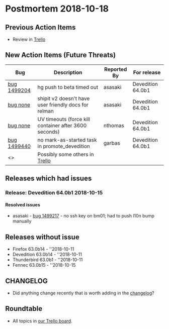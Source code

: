 # Postmortem 2018-10-18

## Previous Action Items

* Review in [Trello](https://trello.com/b/aLnCtUjm/releaseduty)

## New Action Items (Future Threats)

| Bug                                                           | Description                | Reported By         | For release |
| ------------------------------------------------------------- | -------------------------- | ------------------- | ----------- |
| [bug 1499204](https://bugzil.la/1499204)  | hg push to beta timed out | asasaki  | Devedition 64.0b1 |
| [bug none](https://bugzil.la/none)  | shipit v2 doesn't have user friendly docs for relman | asasaki  | Devedition 64.0b1 |
| [bug none](https://bugzil.la/none)  | UV timeouts (force kill container after 3600 seconds) | nthomas  | Devedition 64.0b1 |
| [bug 1499440](https://bugzil.la/1499440)  | no mark-as-started task in promote_devedition | garbas  | Devedition 64.0b1 |
| <> | Possibly some others in [Trello](https://trello.com/b/aLnCtUjm/releaseduty) | | | | |

## Releases which had issues

### Release: Devedition 64.0b1 2018-10-15

#### Resolved issues
- asasaki - [bug 1499217](https://bugzil.la/1499217) - no ssh key on bm01; had to push l10n bump manually

## Releases without issue

* Firefox 63.0b14 - ''2018-10-11
* Devedition 63.0b14 - ''2018-10-11
* Thunderbird 63.0b1 - ''2018-10-11
* Fennec 63.0b15 - ''2018-10-15

## CHANGELOG
- Did anything change recently that is worth adding in the [changelog](https://github.com/mozilla-releng/releasewarrior-2.0/blob/master/docs/CHANGELOG.md)?

## Roundtable
- All topics in [our Trello board](https://trello.com/b/aLnCtUjm/releaseduty).